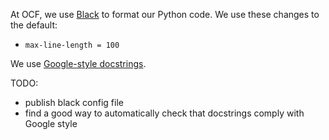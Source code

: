 At OCF, we use [Black](https://black.readthedocs.io/en/stable/) to format our Python code.  We use these changes to the default:
- `max-line-length = 100`

We use [Google-style docstrings](https://google.github.io/styleguide/pyguide.html#s3.8-comments-and-docstrings).

TODO:
- publish black config file
- find a good way to automatically check that docstrings comply with Google style
